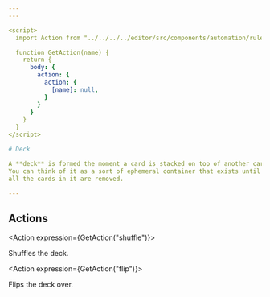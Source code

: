 ```yaml
---
---

<script>
  import Action from "../../../../editor/src/components/automation/rule/expression/Action.svelte";

  function GetAction(name) {
    return {
      body: {
        action: {
          action: {
            [name]: null,
          }
        }
      }
    }
  }
</script>

# Deck

A **deck** is formed the moment a card is stacked on top of another card.
You can think of it as a sort of ephemeral container that exists until
all the cards in it are removed.

---
```


## Actions

<Action expression={GetAction("shuffle")}></Action>

Shuffles the deck.

<Action expression={GetAction("flip")}></Action>

Flips the deck over.

